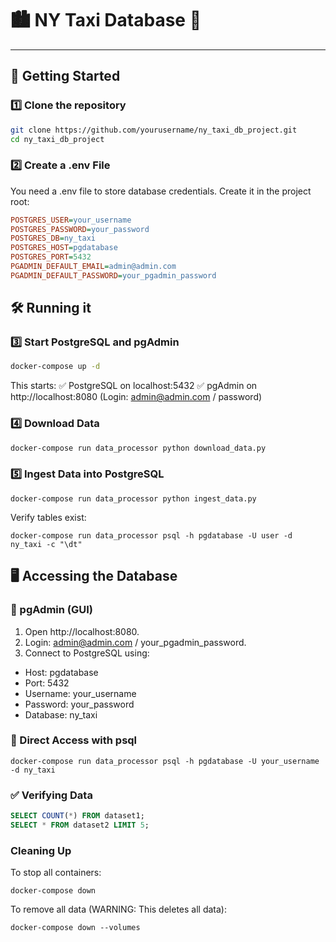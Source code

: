 # 🏙️ NY Taxi Database 🚖

---

## **🚀 Getting Started**
### 1️⃣ Clone the repository
```sh
git clone https://github.com/yourusername/ny_taxi_db_project.git
cd ny_taxi_db_project
```

### 2️⃣ Create a .env File
You need a .env file to store database credentials. Create it in the project root:
```ini
POSTGRES_USER=your_username
POSTGRES_PASSWORD=your_password
POSTGRES_DB=ny_taxi
POSTGRES_HOST=pgdatabase
POSTGRES_PORT=5432
PGADMIN_DEFAULT_EMAIL=admin@admin.com
PGADMIN_DEFAULT_PASSWORD=your_pgadmin_password
```

## 🛠 Running it
### 3️⃣ Start PostgreSQL and pgAdmin
```sh
docker-compose up -d
```
This starts:
✅ PostgreSQL on localhost:5432
✅ pgAdmin on http://localhost:8080 (Login: admin@admin.com / password)

### 4️⃣ Download Data
```sh
docker-compose run data_processor python download_data.py
```

### 5️⃣ Ingest Data into PostgreSQL
```shell
docker-compose run data_processor python ingest_data.py
```
Verify tables exist:
```shell
docker-compose run data_processor psql -h pgdatabase -U user -d ny_taxi -c "\dt"
```

## 🖥️ Accessing the Database
### 🔹 pgAdmin (GUI)
1. Open http://localhost:8080.
2. Login: admin@admin.com / your_pgadmin_password.
3. Connect to PostgreSQL using:
 - Host: pgdatabase
 - Port: 5432
 - Username: your_username
 - Password: your_password
 - Database: ny_taxi
### 🔹 Direct Access with psql
```shell
docker-compose run data_processor psql -h pgdatabase -U your_username -d ny_taxi
```
### ✅ Verifying Data
```sql
SELECT COUNT(*) FROM dataset1;
SELECT * FROM dataset2 LIMIT 5;
```
### Cleaning Up
To stop all containers:
```shell
docker-compose down
```
To remove all data (WARNING: This deletes all data):
```shell
docker-compose down --volumes
```
